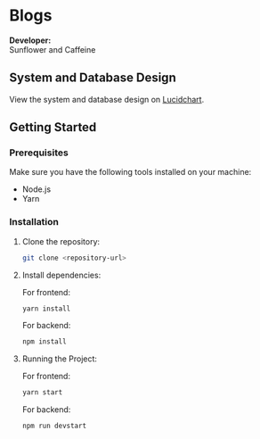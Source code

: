 # Blogs

**Developer:**  
Sunflower and Caffeine

## System and Database Design

View the system and database design on [Lucidchart](https://lucid.app/lucidchart/ac2382a5-8a60-4383-852a-8730973d7738/edit?viewport_loc=-12%2C-100%2C1932%2C924%2C0_0&invitationId=inv_97ae7d62-45a5-4c1a-b7c0-c190529ee6d6).

## Getting Started

### Prerequisites
Make sure you have the following tools installed on your machine:
- Node.js
- Yarn

### Installation

1. Clone the repository:
    ```bash
    git clone <repository-url>
    ```

2. Install dependencies:

   For frontend:
   ```bash
   yarn install
   ```

   For backend:
   ```bash
   npm install
   ```

2. Running the Project:
   
   For frontend:
   ```bash
   yarn start
   ```

   For backend:
   ```bash
   npm run devstart
   ```